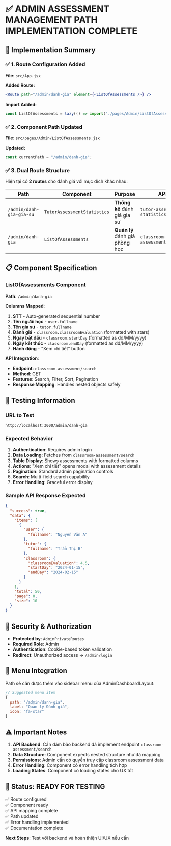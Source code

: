 # ✅ ADMIN ASSESSMENT MANAGEMENT PATH IMPLEMENTATION COMPLETE

## 🎯 **Implementation Summary**

### **✅ 1. Route Configuration Added**

**File**: `src/App.jsx`

**Added Route:**

```jsx
<Route path="/admin/danh-gia" element={<ListOfAssessments />} />
```

**Import Added:**

```jsx
const ListOfAssessments = lazy(() => import("./pages/Admin/ListOfAssessments"));
```

### **✅ 2. Component Path Updated**

**File**: `src/pages/Admin/ListOfAssessments.jsx`

**Updated:**

```jsx
const currentPath = "/admin/danh-gia";
```

### **✅ 3. Dual Route Structure**

Hiện tại có **2 routes** cho đánh giá với mục đích khác nhau:

| Path                     | Component                   | Purpose                        | API                                  |
| ------------------------ | --------------------------- | ------------------------------ | ------------------------------------ |
| `/admin/danh-gia-gia-su` | `TutorAssessmentStatistics` | **Thống kê** đánh giá gia sư   | `tutor-assessment-statistics/search` |
| `/admin/danh-gia`        | `ListOfAssessments`         | **Quản lý** đánh giá phòng học | `classroom-assessment/search`        |

## 📋 **Component Specification**

### **ListOfAssessments Component**

**Path**: `/admin/danh-gia`

**Columns Mapped**:

1. **STT** - Auto-generated sequential number
2. **Tên người học** - `user.fullname`
3. **Tên gia sư** - `tutor.fullname`
4. **Đánh giá** - `classroom.classroomEvaluation` (formatted with stars)
5. **Ngày bắt đầu** - `classroom.startDay` (formatted as dd/MM/yyyy)
6. **Ngày kết thúc** - `classroom.endDay` (formatted as dd/MM/yyyy)
7. **Hành động** - "Xem chi tiết" button

**API Integration**:

- **Endpoint**: `classroom-assessment/search`
- **Method**: GET
- **Features**: Search, Filter, Sort, Pagination
- **Response Mapping**: Handles nested objects safely

## 🧪 **Testing Information**

### **URL to Test**

```
http://localhost:3000/admin/danh-gia
```

### **Expected Behavior**

1. **Authentication**: Requires admin login
2. **Data Loading**: Fetches from `classroom-assessment/search`
3. **Table Display**: Shows assessments with formatted columns
4. **Actions**: "Xem chi tiết" opens modal with assessment details
5. **Pagination**: Standard admin pagination controls
6. **Search**: Multi-field search capability
7. **Error Handling**: Graceful error display

### **Sample API Response Expected**

```json
{
  "success": true,
  "data": {
    "items": [
      {
        "user": {
          "fullname": "Nguyễn Văn A"
        },
        "tutor": {
          "fullname": "Trần Thị B"
        },
        "classroom": {
          "classroomEvaluation": 4.5,
          "startDay": "2024-01-15",
          "endDay": "2024-02-15"
        }
      }
    ],
    "total": 50,
    "page": 0,
    "size": 10
  }
}
```

## 🔐 **Security & Authorization**

- **Protected by**: `AdminPrivateRoutes`
- **Required Role**: Admin
- **Authentication**: Cookie-based token validation
- **Redirect**: Unauthorized access → `/admin/login`

## 📱 **Menu Integration**

Path sẽ cần được thêm vào sidebar menu của AdminDashboardLayout:

```jsx
// Suggested menu item
{
  path: "/admin/danh-gia",
  label: "Quản lý Đánh giá",
  icon: "fa-star"
}
```

## ⚠️ **Important Notes**

1. **API Backend**: Cần đảm bảo backend đã implement endpoint `classroom-assessment/search`
2. **Data Structure**: Component expects nested structure như đã mapping
3. **Permissions**: Admin cần có quyền truy cập classroom assessment data
4. **Error Handling**: Component có error handling tích hợp
5. **Loading States**: Component có loading states cho UX tốt

## 🎉 **Status: READY FOR TESTING**

✅ Route configured  
✅ Component ready  
✅ API mapping complete  
✅ Path updated  
✅ Error handling implemented  
✅ Documentation complete

**Next Steps**: Test với backend và hoàn thiện UI/UX nếu cần
